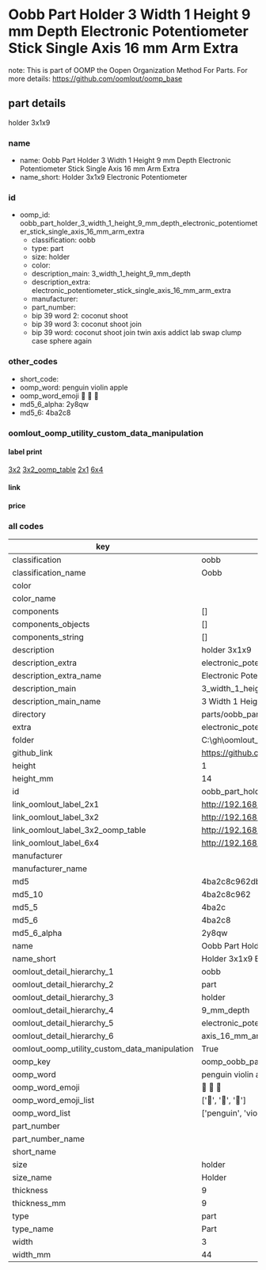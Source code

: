 # Oobb Part Holder 3 Width 1 Height 9 mm Depth Electronic Potentiometer Stick Single Axis 16 mm Arm Extra  

note: This is part of OOMP the Oopen Organization Method For Parts. For more details: https://github.com/oomlout/oomp_base

##  part details
  



holder 3x1x9



### name
* name: Oobb Part Holder 3 Width 1 Height 9 mm Depth Electronic Potentiometer Stick Single Axis 16 mm Arm Extra
* name_short: Holder 3x1x9 Electronic Potentiometer
### id
* oomp_id: oobb_part_holder_3_width_1_height_9_mm_depth_electronic_potentiometer_stick_single_axis_16_mm_arm_extra
  * classification: oobb
  * type: part
  * size: holder
  * color: 
  * description_main: 3_width_1_height_9_mm_depth
  * description_extra: electronic_potentiometer_stick_single_axis_16_mm_arm_extra
  * manufacturer: 
  * part_number: 
  * bip 39 word 2: coconut shoot
  * bip 39 word 3: coconut shoot join
  * bip 39 word: coconut shoot join twin axis addict lab swap clump case sphere again

### other_codes
* short_code: 
* oomp_word: penguin violin apple
* oomp_word_emoji :penguin: :violin: :apple:
* md5_6_alpha: 2y8qw
* md5_6: 4ba2c8






### oomlout_oomp_utility_custom_data_manipulation
#### label print
[3x2](http://192.168.1.245:1112/?label=oomp%202y8qw)
[3x2_oomp_table](http://192.168.1.108:1112/?label=oomp%202y8qw)
[2x1](http://192.168.1.242:1112/?label=oomp%202y8qw)
[6x4](http://192.168.1.55:1112/?label=oomp%202y8qw)    

#### link

                              

#### price







### all codes 
| key | value |  
| --- | --- |  
| classification | oobb |  
| classification_name | Oobb |  
| color |  |  
| color_name |  |  
| components | [] |  
| components_objects | [] |  
| components_string | [] |  
| description | holder 3x1x9 |  
| description_extra | electronic_potentiometer_stick_single_axis_16_mm_arm_extra |  
| description_extra_name | Electronic Potentiometer Stick Single Axis 16 mm Arm Extra |  
| description_main | 3_width_1_height_9_mm_depth |  
| description_main_name | 3 Width 1 Height 9 mm Depth |  
| directory | parts/oobb_part_holder_3_width_1_height_9_mm_depth_electronic_potentiometer_stick_single_axis_16_mm_arm_extra |  
| extra | electronic_potentiometer_stick_single_axis_16_mm_arm |  
| folder | C:\gh\oomlout_oobb_version_4_generated_parts\things\oobb_part_holder_3_width_1_height_9_mm_depth_electronic_potentiometer_stick_single_axis_16_mm_arm_extra |  
| github_link | https://github.com/oomlout/oomlout_oomp_part_src/tree/main/parts/oobb_part_holder_3_width_1_height_9_mm_depth_electronic_potentiometer_stick_single_axis_16_mm_arm_extra |  
| height | 1 |  
| height_mm | 14 |  
| id | oobb_part_holder_3_width_1_height_9_mm_depth_electronic_potentiometer_stick_single_axis_16_mm_arm_extra |  
| link_oomlout_label_2x1 | http://192.168.1.242:1112/?label=oomp%202y8qw |  
| link_oomlout_label_3x2 | http://192.168.1.245:1112/?label=oomp%202y8qw |  
| link_oomlout_label_3x2_oomp_table | http://192.168.1.108:1112/?label=oomp%202y8qw |  
| link_oomlout_label_6x4 | http://192.168.1.55:1112/?label=oomp%202y8qw |  
| manufacturer |  |  
| manufacturer_name |  |  
| md5 | 4ba2c8c962db4f800d087eb6f071a167 |  
| md5_10 | 4ba2c8c962 |  
| md5_5 | 4ba2c |  
| md5_6 | 4ba2c8 |  
| md5_6_alpha | 2y8qw |  
| name | Oobb Part Holder 3 Width 1 Height 9 mm Depth Electronic Potentiometer Stick Single Axis 16 mm Arm Extra |  
| name_short | Holder 3x1x9 Electronic Potentiometer |  
| oomlout_detail_hierarchy_1 | oobb |  
| oomlout_detail_hierarchy_2 | part |  
| oomlout_detail_hierarchy_3 | holder |  
| oomlout_detail_hierarchy_4 | 9_mm_depth |  
| oomlout_detail_hierarchy_5 | electronic_potentiometer_stick_single |  
| oomlout_detail_hierarchy_6 | axis_16_mm_arm_extra |  
| oomlout_oomp_utility_custom_data_manipulation | True |  
| oomp_key | oomp_oobb_part_holder_3_width_1_height_9_mm_depth_electronic_potentiometer_stick_single_axis_16_mm_arm_extra |  
| oomp_word | penguin violin apple |  
| oomp_word_emoji | :penguin: :violin: :apple: |  
| oomp_word_emoji_list | [':penguin:', ':violin:', ':apple:'] |  
| oomp_word_list | ['penguin', 'violin', 'apple'] |  
| part_number |  |  
| part_number_name |  |  
| short_name |  |  
| size | holder |  
| size_name | Holder |  
| thickness | 9 |  
| thickness_mm | 9 |  
| type | part |  
| type_name | Part |  
| width | 3 |  
| width_mm | 44 |  
